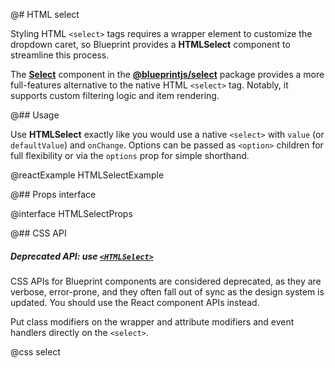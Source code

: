 @# HTML select

Styling HTML `<select>` tags requires a wrapper element to customize the dropdown caret, so Blueprint provides
a **HTMLSelect** component to streamline this process.

<div class="@ns-callout @ns-intent-success @ns-icon-info-sign @ns-callout-has-body-content">

The [**Select**](#select/select-component) component in the [**@blueprintjs/select**](#select)
package provides a more full-features alternative to the native HTML `<select>` tag. Notably, it
supports custom filtering logic and item rendering.

</div>

@## Usage

Use **HTMLSelect** exactly like you would use a native `<select>` with `value` (or `defaultValue`) and `onChange`.
Options can be passed as `<option>` children for full flexibility or via the `options` prop for simple shorthand.

@reactExample HTMLSelectExample

@## Props interface

@interface HTMLSelectProps

@## CSS API

<div class="@ns-callout @ns-intent-warning @ns-icon-warning-sign @ns-callout-has-body-content">
    <h5 class="@ns-heading">

Deprecated API: use [`<HTMLSelect>`](#core/components/html-select)

</h5>

CSS APIs for Blueprint components are considered deprecated, as they are verbose, error-prone, and they
often fall out of sync as the design system is updated. You should use the React component APIs instead.

</div>

Put class modifiers on the wrapper and attribute modifiers and event handlers directly on the `<select>`.

@css select
